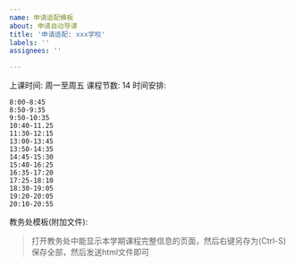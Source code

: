 ```yaml
---
name: 申请适配模板
about: 申请自动导课
title: '申请适配: xxx学校'
labels: ''
assignees: ''

---
```


上课时间: 周一至周五
课程节数: 14
时间安排: 
```
8:00-8:45
8:50-9:35
9:50-10:35
10:40-11.25
11:30-12:15
13:00-13:45
13:50-14:35
14:45-15:30
15:40-16:25
16:35-17:20
17:25-18:10
18:30-19:05
19:20-20:05
20:10-20:55
```
教务处模板(附加文件):
> 打开教务处中能显示本学期课程完整信息的页面，然后右键另存为(Ctrl-S)保存全部，然后发送html文件即可
